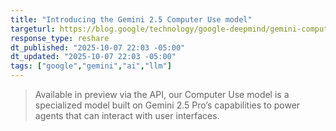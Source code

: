 ```yaml
---
title: "Introducing the Gemini 2.5 Computer Use model"
targeturl: https://blog.google/technology/google-deepmind/gemini-computer-use-model/
response_type: reshare
dt_published: "2025-10-07 22:03 -05:00"
dt_updated: "2025-10-07 22:03 -05:00"
tags: ["google","gemini","ai","llm"]
---
```


> Available in preview via the API, our Computer Use model is a specialized model built on Gemini 2.5 Pro’s capabilities to power agents that can interact with user interfaces.